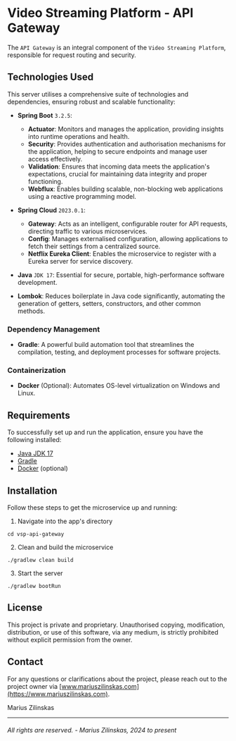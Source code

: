 # Video Streaming Platform - API Gateway

The `API Gateway` is an integral component of the `Video Streaming Platform`, responsible for request routing and security.


## Technologies Used
This server utilises a comprehensive suite of technologies and dependencies, ensuring robust and scalable functionality:

- **Spring Boot** `3.2.5`:
  - **Actuator**: Monitors and manages the application, providing insights into runtime operations and health.
  - **Security**: Provides authentication and authorisation mechanisms for the application, helping to secure endpoints and manage user access effectively.
  - **Validation**: Ensures that incoming data meets the application's expectations, crucial for maintaining data integrity and proper functioning.
  - **Webflux**: Enables building scalable, non-blocking web applications using a reactive programming model.

- **Spring Cloud** `2023.0.1`:
  - **Gateway**: Acts as an intelligent, configurable router for API requests, directing traffic to various microservices.
  - **Config**: Manages externalised configuration, allowing applications to fetch their settings from a centralized source.
  - **Netflix Eureka Client**: Enables the microservice to register with a Eureka server for service discovery.

- **Java** `JDK 17`: Essential for secure, portable, high-performance software development.

- **Lombok**: Reduces boilerplate in Java code significantly, automating the generation of getters, setters, constructors, and other common methods.


### Dependency Management

- **Gradle**: A powerful build automation tool that streamlines the compilation, testing, and deployment processes for software projects.


### Containerization

- **Docker** (Optional): Automates OS-level virtualization on Windows and Linux.


## Requirements

To successfully set up and run the application, ensure you have the following installed:

- [Java JDK 17](https://www.oracle.com/uk/java/technologies/downloads/#java17)
- [Gradle](https://gradle.org/)
- [Docker](https://docs.docker.com/get-docker/) (optional)


## Installation

Follow these steps to get the microservice up and running:

1. Navigate into the app's directory
```shell
cd vsp-api-gateway
```

2. Clean and build the microservice

```shell
./gradlew clean build
```

3. Start the server

```shell
./gradlew bootRun
```


## License

This project is private and proprietary. Unauthorised copying, modification, distribution, or use of this software, via any medium, is strictly prohibited without explicit permission from the owner.


## Contact

For any questions or clarifications about the project, please reach out to the project owner via [www.mariuszilinskas.com](https://www.mariuszilinskas.com).

Marius Zilinskas

------

###### All rights are reserved. - Marius Zilinskas, 2024 to present
